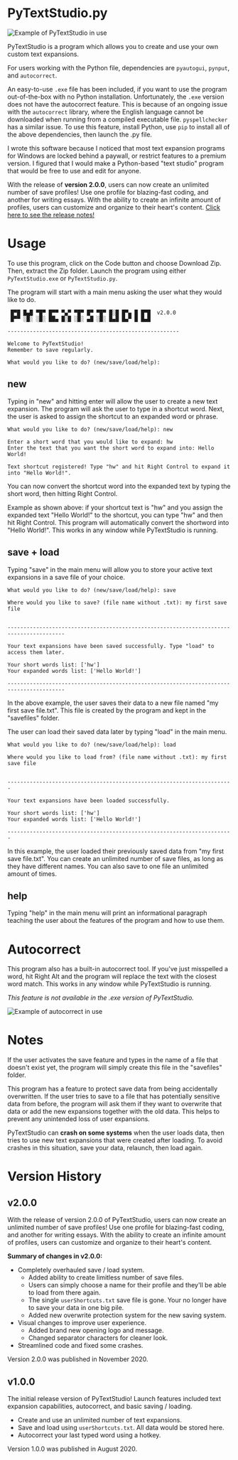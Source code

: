 # PyTextStudio.py

![Example of PyTextStudio in use](https://i.imgur.com/pbagqR9.gif)

PyTextStudio is a program which allows you to create and use your own custom text expansions.

For users working with the Python file, dependencies are `pyautogui`, `pynput`, and `autocorrect`.

An easy-to-use `.exe` file has been included, if you want to use the program out-of-the-box with no Python installation. Unfortunately, the `.exe` version does not have the autocorrect feature. This is because of an ongoing issue with the `autocorrect` library, where the English language cannot be downloaded when running from a compiled executable file. `pyspellchecker` has a similar issue. To use this feature, install Python, use `pip` to install all of the above dependencies, then launch the .py file.

I wrote this software because I noticed that most text expansion programs for Windows are locked behind a paywall, or restrict features to a premium version. I figured that I would make a Python-based "text studio" program that would be free to use and edit for anyone.

With the release of **version 2.0.0**, users can now create an unlimited number of save profiles! Use one profile for blazing-fast coding, and another for writing essays. With the ability to create an infinite amount of profiles, users can customize and organize to their heart's content. [Click here to see the release notes!](#version-history)

# Usage

To use this program, click on the Code button and choose Download Zip. Then, extract the Zip folder. Launch the program using either `PyTextStudio.exe` or `PyTextStudio.py`.

The program will start with a main menu asking the user what they would like to do. 

```
 █▀█ █▄█ ▀█▀ █▀▀ ▀▄▀ ▀█▀ █▀ ▀█▀ █░█ █▀▄ █ █▀█  v2.0.0
 █▀▀ ░█░ ░█░ ██▄ █░█ ░█░ ▄█ ░█░ █▄█ █▄▀ █ █▄█

------------------------------------------------------

Welcome to PyTextStudio!
Remember to save regularly.

What would you like to do? (new/save/load/help):
```

## new


Typing in "new" and hitting enter will allow the user to create a new text expansion. The program will ask the user to type in a shortcut word. Next, the user is asked to assign the shortcut to an expanded word or phrase.

```
What would you like to do? (new/save/load/help): new

Enter a short word that you would like to expand: hw
Enter the text that you want the short word to expand into: Hello World!

Text shortcut registered! Type "hw" and hit Right Control to expand it into "Hello World!".
```

You can now convert the shortcut word into the expanded text by typing the short word, then hitting Right Control.

Example as shown above: if your shortcut text is "hw" and you assign the expanded text "Hello World!" to the shortcut, you can type "hw" and then hit Right Control.
This program will automatically convert the shortword into "Hello World!". This works in any window while PyTextStudio is running.

## save + load

Typing "save" in the main menu will allow you to store your active text expansions in a save file of your choice.

```
What would you like to do? (new/save/load/help): save

Where would you like to save? (file name without .txt): my first save file


----------------------------------------------------------------------------------------

Your text expansions have been saved successfully. Type "load" to access them later.

Your short words list: ['hw']
Your expanded words list: ['Hello World!']

----------------------------------------------------------------------------------------
```

In the above example, the user saves their data to a new file named "my first save file.txt". This file is created by the program and kept in the "savefiles" folder.

The user can load their saved data later by typing "load" in the main menu. 

```
What would you like to do? (new/save/load/help): load

Where would you like to load from? (file name without .txt): my first save file


-----------------------------------------------------------------------

Your text expansions have been loaded successfully.

Your short words list: ['hw']
Your expanded words list: ['Hello World!']

-----------------------------------------------------------------------
```
In this example, the user loaded their previously saved data from "my first save file.txt". 
You can create an unlimited number of save files, as long as they have different names. You can also save to one file an unlimited amount of times.

## help

Typing "help" in the main menu will print an informational paragraph teaching the user about the features of the program and how to use them.

# Autocorrect

This program also has a built-in autocorrect tool. If you've just misspelled a word, hit Right Alt and the program will replace the text with the closest word match. This works in any window while PyTextStudio is running.

*This feature is not available in the .exe version of PyTextStudio.*

![Example of autocorrect in use](https://i.imgur.com/pHRwQFX.gif)

# Notes
If the user activates the save feature and types in the name of a file that doesn't exist yet, the program will simply create this file in the "savefiles" folder.

This program has a feature to protect save data from being accidentally overwritten. If the user tries to save to a file that has potentially sensitive data from before, the program will ask them if they want to overwrite that data or add the new expansions together with the old data. This helps to prevent any unintended loss of user expansions.

PyTextStudio can **crash on some systems** when the user loads data, then tries to use new text expansions that were created after loading. To avoid crashes in this situation, save your data, relaunch, then load again. 



# Version History

## v2.0.0

With the release of version 2.0.0 of PyTextStudio, users can now create an unlimited number of save profiles! Use one profile for blazing-fast coding, and another for writing essays. With the ability to create an infinite amount of profiles, users can customize and organize to their heart's content.

**Summary of changes in v2.0.0:**
- Completely overhauled save / load system. 
    - Added ability to create limitless number of save files.
    - Users can simply choose a name for their profile and they'll be able to load from there again.
    - The single `userShortcuts.txt` save file is gone. Your no longer have to save your data in one big pile.
    - Added new overwrite protection system for the new saving system.
- Visual changes to improve user experience.
    - Added brand new opening logo and message.
    - Changed separator characters for cleaner look.
- Streamlined code and fixed some crashes.

Version 2.0.0 was published in November 2020.

## v1.0.0

The initial release version of PyTextStudio! Launch features included text expansion capabilities, autocorrect, and basic saving / loading.

- Create and use an unlimited number of text expansions.
- Save and load using `userShortcuts.txt`. All data would be stored here.
- Autocorrect your last typed word using a hotkey.

Version 1.0.0 was published in August 2020.
